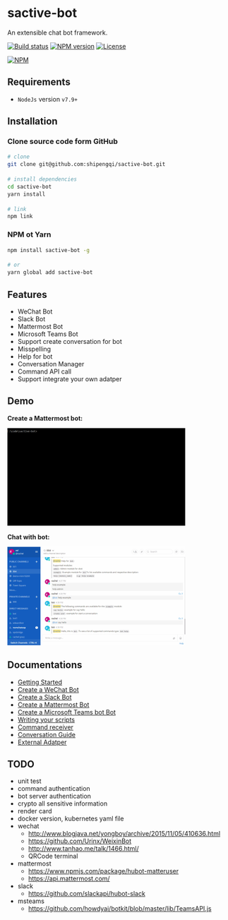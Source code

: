 # sactive-bot
An extensible chat bot framework.

[![Build status][travis-image]][travis-url]
[![NPM version][npm-image]][npm-url]
[![License][license-image]][license-url]

[npm-image]: https://img.shields.io/npm/v/sactive-web.svg?style=flat-square
[npm-url]: https://www.npmjs.com/package/sactive-web
[travis-image]: https://travis-ci.org/shipengqi/sactive-web.svg?branch=master&style=flat-square
[travis-url]: https://www.travis-ci.org/shipengqi/sactive-web
[license-image]: http://img.shields.io/npm/l/sactive-web.svg?style=flat-square
[license-url]: ./LICENSE

[![NPM](https://nodei.co/npm/sactive-bot.png?downloads=true)](https://nodei.co/npm/sactive-bot/)

## Requirements
- `NodeJs` version `v7.9+`

## Installation
### Clone source code form GitHub
```bash
# clone
git clone git@github.com:shipengqi/sactive-bot.git

# install dependencies
cd sactive-bot
yarn install

# link
npm link
```

### NPM ot Yarn
```bash
npm install sactive-bot -g

# or
yarn global add sactive-bot
```

## Features
- WeChat Bot
- Slack Bot
- Mattermost Bot
- Microsoft Teams Bot
- Support create conversation for bot
- Misspelling
- Help for bot
- Conversation Manager
- Command API call
- Support integrate your own adatper

## Demo
**Create a Mattermost bot:**

<img src="docs/img/sbot_demo.gif" width="80%" height="">

**Chat with bot:**

<img src="docs/img/chat_bot_demo.gif" width="80%" height="">

## Documentations
- [Getting Started](docs/getting_started.md)
- [Create a WeChat Bot](docs/wechat_bot.md)
- [Create a Slack Bot](docs/slack_bot.md)
- [Create a Mattermost Bot](docs/mattermost_bot.md)
- [Create a Microsoft Teams bot Bot](docs/msteams_bot.md)
- [Writing your scripts](docs/scripts.md)
- [Command receiver](docs/command_receiver.md)
- [Conversation Guide](docs/conversation_guide.md)
- [External Adatper](docs/external_adapter.md)

## TODO
- unit test
- command authentication
- bot server authentication
- crypto all sensitive information
- render card
- docker version, kubernetes yaml file
- wechat
  - http://www.blogjava.net/yongboy/archive/2015/11/05/410636.html
  - https://github.com/Urinx/WeixinBot
  - http://www.tanhao.me/talk/1466.html/
  - QRCode terminal
- mattermost
  - https://www.npmjs.com/package/hubot-matteruser
  - https://api.mattermost.com/
- slack
  - https://github.com/slackapi/hubot-slack
- msteams
  - https://github.com/howdyai/botkit/blob/master/lib/TeamsAPI.js